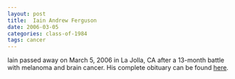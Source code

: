```yaml
---
layout: post
title:  Iain Andrew Ferguson
date: 2006-03-05
categories: class-of-1984
tags: cancer
---
```

Iain passed away on March 5, 2006 in La Jolla, CA after a 13-month battle with melanoma and brain cancer. His complete obituary can be found [here](http://tinyurl.com/l2z47h5).
